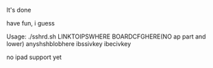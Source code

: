 It's done

have fun, i guess

Usage: ./sshrd.sh LINKTOIPSWHERE BOARDCFGHERE(NO ap part and lower) anyshshblobhere ibssivkey ibecivkey

no ipad support yet
